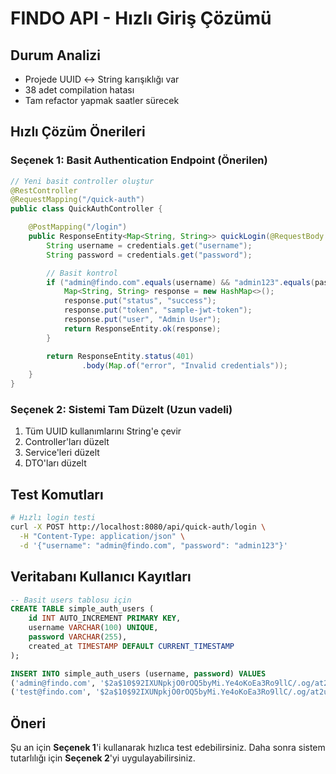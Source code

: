 # FINDO API - Hızlı Giriş Çözümü

## Durum Analizi

- Projede UUID ↔ String karışıklığı var
- 38 adet compilation hatası
- Tam refactor yapmak saatler sürecek

## Hızlı Çözüm Önerileri

### Seçenek 1: Basit Authentication Endpoint (Önerilen)

```java
// Yeni basit controller oluştur
@RestController
@RequestMapping("/quick-auth")
public class QuickAuthController {

    @PostMapping("/login")
    public ResponseEntity<Map<String, String>> quickLogin(@RequestBody Map<String, String> credentials) {
        String username = credentials.get("username");
        String password = credentials.get("password");

        // Basit kontrol
        if ("admin@findo.com".equals(username) && "admin123".equals(password)) {
            Map<String, String> response = new HashMap<>();
            response.put("status", "success");
            response.put("token", "sample-jwt-token");
            response.put("user", "Admin User");
            return ResponseEntity.ok(response);
        }

        return ResponseEntity.status(401)
                .body(Map.of("error", "Invalid credentials"));
    }
}
```

### Seçenek 2: Sistemi Tam Düzelt (Uzun vadeli)

1. Tüm UUID kullanımlarını String'e çevir
2. Controller'ları düzelt
3. Service'leri düzelt
4. DTO'ları düzelt

## Test Komutları

```bash
# Hızlı login testi
curl -X POST http://localhost:8080/api/quick-auth/login \
  -H "Content-Type: application/json" \
  -d '{"username": "admin@findo.com", "password": "admin123"}'
```

## Veritabanı Kullanıcı Kayıtları

```sql
-- Basit users tablosu için
CREATE TABLE simple_auth_users (
    id INT AUTO_INCREMENT PRIMARY KEY,
    username VARCHAR(100) UNIQUE,
    password VARCHAR(255),
    created_at TIMESTAMP DEFAULT CURRENT_TIMESTAMP
);

INSERT INTO simple_auth_users (username, password) VALUES
('admin@findo.com', '$2a$10$92IXUNpkjO0rOQ5byMi.Ye4oKoEa3Ro9llC/.og/at2uheWG/igi2'),
('test@findo.com', '$2a$10$92IXUNpkjO0rOQ5byMi.Ye4oKoEa3Ro9llC/.og/at2uheWG/igi2');
```

## Öneri

Şu an için **Seçenek 1**'i kullanarak hızlıca test edebilirsiniz.
Daha sonra sistem tutarlılığı için **Seçenek 2**'yi uygulayabilirsiniz.
